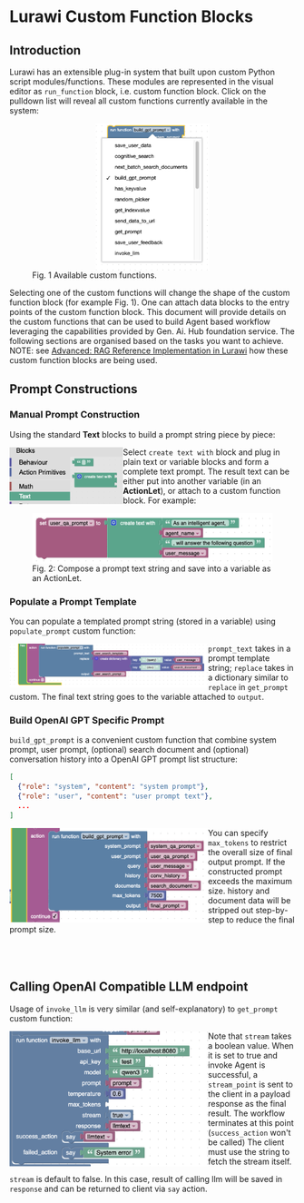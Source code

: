 # Lurawi Custom Function Blocks

## Introduction
Lurawi has an extensible plug-in system that built upon custom Python script modules/functions. These modules are represented in the visual editor as ```run_function``` block, i.e. custom function block. Click on the pulldown list will reveal all custom functions currently available in the system:

<figure>
    <img src="./images/run_function.png"
         alt="Action primitives" width="200px"
         style="display: block; margin: 0 auto"/>
    <figcaption>Fig. 1 Available custom functions.</figcaption>
</figure>

Selecting one of the custom functions will change the shape of the custom function block (for example Fig. 1). One can attach data blocks to the entry points of the custom function block. This document will provide details on the custom functions that can be used to build Agent based workflow leveraging the capabilities provided by Gen. Ai. Hub foundation service. The following sections are organised based on the tasks you want to achieve. NOTE: see [Advanced: RAG Reference Implementation in Lurawi](RAGReferenceImplementation.md) how these custom function blocks are being used.

## Prompt Constructions

### Manual Prompt Construction

Using the standard **Text** blocks to build a prompt string piece by piece:

<img src="./images/text_primitives.png"
         alt="Action primitives" width="200px"
         align="left"/>
Select ```create text with``` block and plug in plain text or variable blocks and form a complete text prompt. The result text can be either put into another variable (in an **ActionLet**), or attach to a custom function block. For example:
<br>  
<figure>
    <img src="./images/text_actionlet.png"
         alt="Text ActionLets" width="500px"
         style="display: block; margin: 0 auto"/>
    <figcaption>Fig. 2: Compose a prompt text string and save into a variable as an ActionLet.</figcaption>
</figure>

### Populate a Prompt Template

You can populate a templated prompt string (stored in a variable) using ```populate_prompt``` custom function: 

<img src="./images/populate_prompt.png"
         alt="Populate prompt custom" width="350px"
         align="left"/>

```prompt_text``` takes in a prompt template string; ```replace``` takes in a dictionary similar to ```replace``` in ```get_prompt``` custom. The final text string goes to the variable attached to ```output```.


### Build OpenAI GPT Specific Prompt

````build_gpt_prompt```` is a convenient custom function that combine system prompt, user prompt, (optional) search document and (optional) conversation history into a OpenAI GPT prompt list structure:
```json
[
  {"role": "system", "content": "system prompt"},
  {"role": "user", "content": "user prompt text"},
  ...
]
```

<img src="./images/build_gpt_prompt.png"
         alt="Build GPT prompt custom" width="350px"
         align="left"/>

You can specify ```max_tokens``` to restrict the overall size of final output prompt. If the constructed prompt exceeds the maximum size. history and document data will be stripped out step-by-step to reduce the final prompt size.
<br>
<br>
<br>
<br>

## Calling OpenAI Compatible LLM endpoint

Usage of ```invoke_llm``` is very similar (and self-explanatory) to ```get_prompt``` custom function:

<img src="./images/invoke_llm.png"
         alt="invoke Agent custom" width="350px"
         align="left"/>

Note that ```stream``` takes a boolean value. When it is set to true and invoke Agent is successful, a ```stream_point``` is sent to the client in a payload response as the final result. The workflow terminates at this point (```success_action``` won't be called) The client must use the string to fetch the stream itself.

```stream``` is default to false. In this case, result of calling llm will be saved in ```response``` and can be returned to client via ```say``` action.
